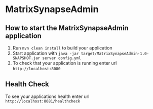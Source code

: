 # MatrixSynapseAdmin

How to start the MatrixSynapseAdmin application
---

1. Run `mvn clean install` to build your application
1. Start application with `java -jar target/MatrixSynapseAdmin-1.0-SNAPSHOT.jar server config.yml`
1. To check that your application is running enter url `http://localhost:8080`

Health Check
---

To see your applications health enter url `http://localhost:8081/healthcheck`
